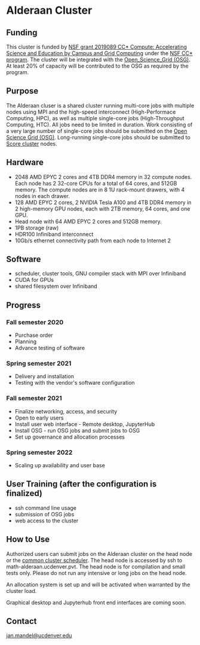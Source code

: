 # Alderaan Cluster

## Funding
This cluster is funded by [NSF grant 2019089 CC* Compute: Accelerating Science and Education by Campus and Grid Computing](https://www.nsf.gov/awardsearch/showAward?AWD_ID=2019089)  under the [NSF CC* program](https://www.nsf.gov/publications/pub_summ.jsp?ods_key=nsf20507). The cluster will be integrated with the [Open_Science_Grid (OSG)](https://opensciencegrid.org). At least 20% of capacity will be contributed to the OSG as required by the program.

## Purpose
The Alderaan cluser is a shared cluster running multi-core jobs with multiple nodes using MPI and the high-speed interconnect (High-Performace Computing, HPC), as well as multiple single-core jobs (High-Throughput Computing, HTC). All jobs need to be limited in duration. Work consisting of a very large number of single-core jobs should be submitted on the [Open Science Grid (OSG)](https://opensciencegrid.org). Long-running single-core jobs should be submitted to [Score cluster](../score/) nodes.

## Hardware
* 2048 AMD EPYC 2 cores and 4TB DDR4 memory in 32 compute nodes. Each node has 2 32-core CPUs for a total of 64 cores, and 512GB memory. The compute nodes are in 8 1U rack-mount drawers, with 4 nodes in each drawer.
* 128 AMD EPYC 2 cores, 2 NVIDIA Tesla A100 and 4TB DDR4 memory in 2 high-memory GPU nodes, each with 2TB memory, 64 cores, and one GPU.
* Head node with 64 AMD EPYC 2 cores and 512GB memory.
* 1PB storage (raw)
* HDR100 Infiniband interconnect
* 10Gb/s ethernet connectivity path from each node to Internet 2

## Software
* scheduler, cluster tools, GNU compiler stack with MPI over Infiniband
* CUDA for GPUs
* shared filesystem over Infiniband

## Progress
### Fall semester 2020
* Purchase order 
* Planning
* Advance testing of software
### Spring semester 2021
* Delivery and installation 
* Testing with the vendor's software configuration
### Fall semester 2021
* Finalize networking, access, and security
* Open to early users
* Install user web interface - Remote desktop, JupyterHub
* Install OSG - run OSG jobs and submit jobs to OSG
* Set up governance and allocation processes
### Spring semester 2022
* Scaling up availability and user base

## User Training (after the configuration is finalized)
* ssh command line usage
* submission of OSG jobs
* web access to the cluster

## How to Use

Authorized users can submit jobs on the Alderaan cluster on the head node or the [common cluster scheduler](../clusters_guide). The head node is accessed by ssh to math-alderaan.ucdenver.pvt. The head node is for compilation and small tests only. Please do not run any intensive or long jobs on the head node.

An allocation system is set up and will be activated when warranted by the cluster load.

Graphical desktop and Jupyterhub front end interfaces are coming soon.

## Contact
jan.mandel@ucdenver.edu

